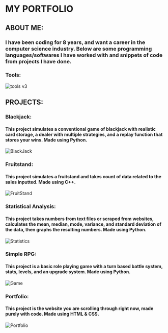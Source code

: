 <h1> MY PORTFOLIO </h1>

<h2> ABOUT ME: </h2>
<h3> I have been coding for 8 years, and want a career in the computer science industry. Below are some programming languages/softwares I have worked with and snippets of code from projects I have done.</h3>
<h3> Tools:</h3>

![tools v3](https://user-images.githubusercontent.com/121447690/210023450-cd51267f-421a-4730-ac41-de08f43598cf.png)

<h2> PROJECTS: </h2>
<h3>Blackjack:</h3> 

<!--<img src="C:\Users\surgi\OneDrive\Pictures\Screenshots\2022-12-28 (3).png" alt = "blackjack code" width = "800px" height= "350px">-->

<h4>This project simulates a conventional game of blackjack with realistic card storage, a dealer with multiple strategies, and a replay function that stores your wins. Made using Python.</h4>

![BlackJack](https://user-images.githubusercontent.com/121447690/210023821-690d5f92-c980-45b1-a640-548a87ff702e.png)

<h3>Fruitstand:</h3>

<!-- <img src="C:\Users\surgi\OneDrive\Pictures\Screenshots\2022-12-28 (2).png" alt = "Fruitstand code" width = "800px" height= "350px">-->
<h4>This project simulates a fruitstand and takes count of data related to the sales inputted. Made using C++.</h4>

![FruitStand](https://user-images.githubusercontent.com/121447690/210023834-4a6600c8-b834-432e-aaa0-b11a35588109.png)

<h3>Statistical Analysis:</h3>

<h4>This project takes numbers from text files or scraped from websites, calculates the mean, median, mode, variance, and standard deviation of the data, then graphs the resulting numbers. Made using Python.</h4>

![Statistics](https://user-images.githubusercontent.com/121447690/210023845-43877a7a-6345-479e-af9e-31f2e05e470a.png)

<!--<img src="C:\Users\surgi\OneDrive\Pictures\Screenshots\2022-12-28 (1).png" alt = "Statistics code" width = "800px" height= "350px">-->

<h3>Simple RPG:</h3>
<h4>This project is a basic role playing game with a turn based battle system, stats, levels, and an upgrade system. Made using Python.</h4>

![Game](https://user-images.githubusercontent.com/121447690/210023859-55e26acf-6e72-49c4-b6a4-705cb3835ec7.png)

<!--<img src="C:\Users\surgi\OneDrive\Pictures\Screenshots\2022-12-29.png" alt = "RPG code" width = "800px" height= "350px">-->

<h3>Portfolio:</h3>

<h4>This project is the website you are scrolling through right now, made purely with code. Made using HTML & CSS.</h4>

![Portfolio](https://user-images.githubusercontent.com/121447690/210023866-091ecc39-cb55-4bd0-839f-579a63386620.png)

<!--<img src= "C:\Users\surgi\OneDrive\Pictures\Screenshots\2022-12-29 (1).png" alt = "Fruitstand code" width = "800px" height= "350px">-->



